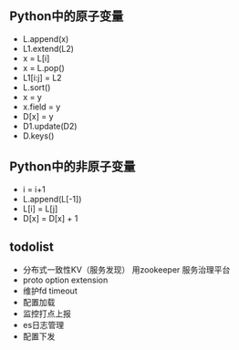 ## Python中的原子变量
- L.append(x)
- L1.extend(L2)
- x = L[i]
- x = L.pop()
- L1[i:j] = L2
- L.sort()
- x = y
- x.field = y
- D[x] = y
- D1.update(D2)
- D.keys()

## Python中的非原子变量
- i = i+1
- L.append(L[-1])
- L[i] = L[j]
- D[x] = D[x] + 1

## todolist
- 分布式一致性KV（服务发现） 用zookeeper 服务治理平台
- proto option extension
- 维护fd timeout
- 配置加载
- 监控打点上报
- es日志管理
- 配置下发